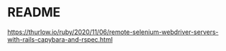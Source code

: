 # README

https://thurlow.io/ruby/2020/11/06/remote-selenium-webdriver-servers-with-rails-capybara-and-rspec.html
